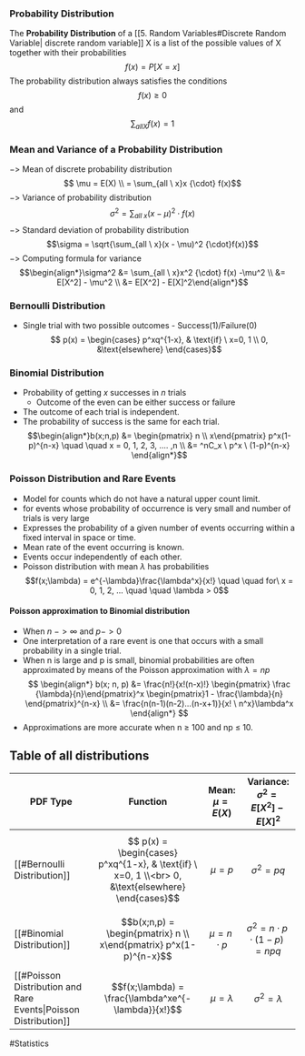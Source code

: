 ### Probability Distribution
The **Probability Distribution** of a [[5. Random Variables#Discrete Random Variable| discrete random variable]]  X is a list of the possible values of X together with their probabilities
$$f(x) = P[X=x]$$
The probability distribution always satisfies the conditions
$$f(x) \ge 0 $$
and
$$\sum_{all X} f(x) = 1$$

### Mean and Variance of a Probability Distribution
$->$ Mean of discrete probability distribution
$$ \mu = E(X) \\
= \sum_{all \ x}x {\cdot} f(x)$$
$->$ Variance of probability distribution
$$\sigma^2 = \sum_{all \ x}(x - \mu)^2 {\cdot}f(x)$$
$->$ Standard deviation of probability distribution
$$\sigma = \sqrt{\sum_{all \ x}(x - \mu)^2 {\cdot}f(x)}$$
$->$ Computing formula for variance
$$\begin{align*}\sigma^2 &= \sum_{all \ x}x^2 {\cdot} f(x) -\mu^2 \\ &= E[X^2] - \mu^2 \\ &= E[X^2] - E[X]^2\end{align*}$$

### Bernoulli Distribution
* Single trial with two possible outcomes - Success(1)/Failure(0)
	$$ p(x) = \begin{cases} p^xq^{1-x}, & \text{if} \ x=0, 1 \\
	                         0, &\text{elsewhere} \end{cases}$$

### Binomial Distribution
* Probability of getting $x$ successes in $n$ trials
	* Outcome of the even can be either success or failure
* The outcome of each trial is independent.
* The probability of success is the same for each trial.
$$\begin{align*}b(x;n,p) &= \begin{pmatrix} n \\ x\end{pmatrix} p^x(1-p)^{n-x} \quad \quad x = 0, 1, 2, 3, .... ,n \\
&= ^nC_x \ p^x \ (1-p)^{n-x} \end{align*}$$

### Poisson Distribution and Rare Events
* Model for counts which do not have a natural upper count limit.
* for events whose probability of occurrence is very small and number of trials is very large
* Expresses the probability of a given number of events occurring within a fixed interval in space or time.
* Mean rate of the event occurring is known.
* Events occur independently of each other.
* Poisson distribution with mean $\lambda$ has probabilities
$$f(x;\lambda) = e^{-\lambda}\frac{\lambda^x}{x!} \quad \quad for\ x = 0, 1, 2, ... \quad \quad \lambda > 0$$

#### Poisson approximation to Binomial distribution
* When $n \ -> \infty$ and $p -> 0$   
* One interpretation of a rare event is one that occurs with a small probability in a single trial. 
* When n is large and p is small, binomial probabilities are often approximated by means of the Poisson approximation with $\lambda=np$ 
$$
\begin{align*}
b(x; n, p) &= \frac{n!}{x!(n-x)!} \begin{pmatrix} \frac {\lambda}{n}\end{pmatrix}^x \begin{pmatrix}1 - \frac{\lambda}{n} \end{pmatrix}^{n-x} \\
&= \frac{n(n-1)(n-2)...(n-x+1)}{x! \ n^x}\lambda^x
\end{align*}
$$
* Approximations are more accurate when n $\ge$ 100 and np $\le$ 10.
## Table of all distributions

| PDF Type                                                        | Function                                                                                                                    | Mean: $\mu=E(X)$  | Variance: $\sigma^2= E[X^2] - E[X]^2$    |
| --------------------------------------------------------------- | --------------------------------------------------------------------------------------------------------------------------- | ----------------- | ---------------------------------------- |
| [[#Bernoulli Distribution]]                                     | $$ p(x) = \begin{cases} p^xq^{1-x}, & \text{if} \ x=0, 1 \\<br>	                         0, &\text{elsewhere} \end{cases}$$ | $$\mu = p$$       | $$\sigma^2=pq$$                          |
| [[#Binomial Distribution]]                                      | $$b(x;n,p) = \begin{pmatrix} n \\ x\end{pmatrix} p^x(1-p)^{n-x}$$                                                           | $$\mu=n{\cdot}p$$ | $$\sigma^2=n{\cdot}p{\cdot}(1-p) = npq$$ |
| [[#Poisson Distribution and Rare Events\|Poisson Distribution]] | $$f(x;\lambda) = \frac{\lambda^xe^{-\lambda}}{x!}$$                                                                         | $$\mu=\lambda$$   | $$\sigma^2=\lambda$$                     |

#Statistics